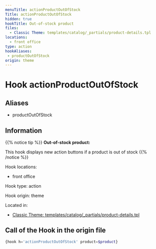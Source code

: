 ```yaml
---
menuTitle: actionProductOutOfStock
Title: actionProductOutOfStock
hidden: true
hookTitle: Out-of-stock product
files:
  - Classic Theme: templates/catalog/_partials/product-details.tpl
locations:
  - front office
type: action
hookAliases:
 - productOutOfStock
origin: theme
---
```


# Hook actionProductOutOfStock

## Aliases
 
 - productOutOfStock

## Information

{{% notice tip %}}
**Out-of-stock product:** 

This hook displays new action buttons if a product is out of stock
{{% /notice %}}

Hook locations: 
  - front office

Hook type: action

Hook origin: theme

Located in: 
  - [Classic Theme: templates/catalog/_partials/product-details.tpl](https://github.com/PrestaShop/classic-theme/blob/develop/templates/catalog/_partials/product-details.tpl)

## Call of the Hook in the origin file

```php
{hook h='actionProductOutOfStock' product=$product}
```